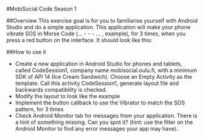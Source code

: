 #MobiSocial Code Season 1

##Overview
This exercise goal is for you to familiarise yourself with Android Studio and do a simple application. This application will make your phone vibrate SOS in Morse Code (... - - - ... , example), for 3 times, when you press a red button on the interface. It should look like this:


##How to use it
* Create a new application in Android Studio for phones and tablets, called CodeSession1, company name mobisocial.oulu.fi, with a minimum SDK of API 14 (Ice Cream Sandwich). Choose an Empty Activity as the template. Call this activity CodeSession1, generate layout file and backwards compatibility is checked.
* Modify the layout to look like the example
* Implement the button callback to use the Vibrator to match the SOS pattern, for 3 times
* Check Android Monitor tab for messages from your application. There is a hint of something missing. Can you spot it? (hint: use the filter on the Android Monitor to find any error messages your app may have).

